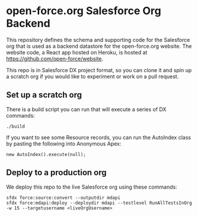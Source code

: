 # open-force.org Salesforce Org Backend
This repository defines the schema and supporting code for the Salesforce org that is used as a backend datastore for the open-force.org website. The website code, a React app hosted on Heroku, is hosted at https://github.com/open-force/website.

This repo is in Salesforce DX project format, so you can clone it and spin up a scratch org if you would like to experiment or work on a pull request.

## Set up a scratch org

There is a build script you can run that will execute a series of DX commands:

    ./build
    
If you want to see some Resource records, you can run the AutoIndex class by pasting the following into Anonymous Apex:

    new AutoIndex().execute(null);

## Deploy to a production org

We deploy this repo to the live Salesforce org using these commands:

    sfdx force:source:convert --outputdir mdapi
    sfdx force:mdapi:deploy --deploydir mdapi --testlevel RunAllTestsInOrg -w 15 --targetusername <liveOrgUsername>
